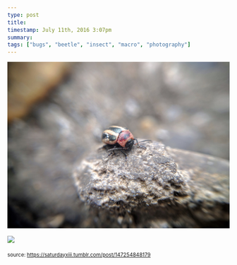 ```yaml
---
type: post
title: 
timestamp: July 11th, 2016 3:07pm
summary: 
tags: ["bugs", "beetle", "insect", "macro", "photography"]
---
```

<p>
                               <img src="../media/147254848179_1.jpg"/>
                           </p>
                                                                                                                           <p>
                               <img src="../media/147254848179_2.jpg"/>
                           </p>
                                                                                                            
                
                
                
                
                                
<small>source: https://saturdayxiii.tumblr.com/post/147254848179</small>